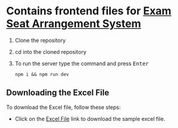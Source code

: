 # Contains frontend files for [Exam Seat Arrangement System](https://github.com/Zackyute/Exam-Seat-Arrangement-System)


1. Clone the repository
2. cd into the cloned repository
3. To run the server type the command and press <kbd>Enter</kbd>
  
    ```
    npm i && npm run dev
    ```

## Downloading the Excel File
To download the Excel file, follow these steps:

- Click on the [Excel File](https://drive.google.com/drive/folders/1YZXMzHlgYuC1sCoffLYtxnbG1CeL8Dmi?usp=sharing) link to download the sample excel file.
